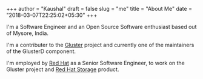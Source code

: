 +++
author = "Kaushal"
draft = false
slug = "me"
title = "About Me"
date = "2018-03-07T22:25:02+05:30"
+++

I'm a Software Engineer and an Open Source Software enthusiast based out of Mysore, India.

I'm a contributer to the [Gluster](https://www.gluster.org) project and currently one of the maintainers of the GlusterD component.

I'm employed by [Red Hat](https://www.redhat.com) as a Senior Software Engineer, to work on the Gluster project and [Red Hat Storage](https://www.redhat.com/en/technologies/storage) product.
